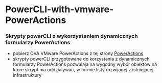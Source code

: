 # PowerCLI-with-vmware-PowerActions
### Skrypty powerCLI z wykorzystaniem dynamicznych formularzy PowerActions
- pobierz OVA VMware PowerActions z tej strony [PowerActions](https://flings.vmware.com/power-actions)
- skrypty powerCLI przygotowane do korzystania z dynamicznych formularzy PowerActions pozwalaja na wygodny wybór obiektów na ktore skrypt ma oddzialywac, w formie listy rozwijanej z istniejacej infrastruktury
